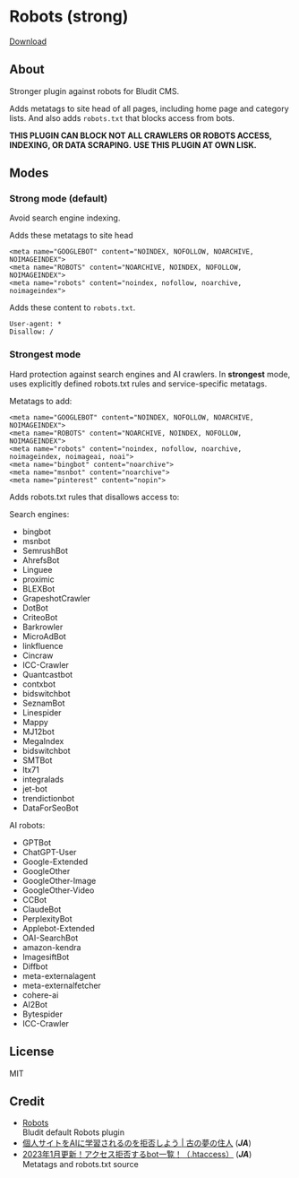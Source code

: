 # Robots (strong)

[Download](https://github.com/sakanafurai/robots-strong/releases/download/1.3.0/robots-strong.zip)

## About
Stronger plugin against robots for Bludit CMS.

Adds metatags to site head of all pages, including home page and category lists.
And also adds ```robots.txt``` that blocks access from bots. 

**THIS PLUGIN CAN BLOCK NOT ALL CRAWLERS OR ROBOTS ACCESS, INDEXING, OR DATA SCRAPING.**
**USE THIS PLUGIN AT OWN LISK.**

## Modes

### Strong mode (default)
Avoid search engine indexing.

Adds these metatags to site head 
```
<meta name="GOOGLEBOT" content="NOINDEX, NOFOLLOW, NOARCHIVE, NOIMAGEINDEX">
<meta name="ROBOTS" content="NOARCHIVE, NOINDEX, NOFOLLOW, NOIMAGEINDEX">
<meta name="robots" content="noindex, nofollow, noarchive, noimageindex">
```
Adds these content to ```robots.txt```.
```
User-agent: *
Disallow: /
```

### Strongest mode
Hard protection against search engines and AI crawlers. In **strongest** mode, uses explicitly defined robots.txt rules and service-specific metatags.

Metatags to add:
```
<meta name="GOOGLEBOT" content="NOINDEX, NOFOLLOW, NOARCHIVE, NOIMAGEINDEX">
<meta name="ROBOTS" content="NOARCHIVE, NOINDEX, NOFOLLOW, NOIMAGEINDEX">
<meta name="robots" content="noindex, nofollow, noarchive, noimageindex, noimageai, noai">
<meta name="bingbot" content="noarchive">
<meta name="msnbot" content="noarchive">
<meta name="pinterest" content="nopin">
```

Adds robots.txt rules that disallows access to:

Search engines:
* bingbot
* msnbot
* SemrushBot
* AhrefsBot
* Linguee
* proximic
* BLEXBot
* GrapeshotCrawler
* DotBot
* CriteoBot
* Barkrowler
* MicroAdBot
* linkfluence
* Cincraw
* ICC-Crawler
* Quantcastbot
* contxbot
* bidswitchbot
* SeznamBot
* Linespider
* Mappy
* MJ12bot
* MegaIndex
* bidswitchbot
* SMTBot
* ltx71
* integralads
* jet-bot
* trendictionbot
* DataForSeoBot

AI robots:
* GPTBot
* ChatGPT-User
* Google-Extended
* GoogleOther
* GoogleOther-Image
* GoogleOther-Video
* CCBot
* ClaudeBot
* PerplexityBot
* Applebot-Extended
* OAI-SearchBot
* amazon-kendra
* ImagesiftBot
* Diffbot
* meta-externalagent
* meta-externalfetcher
* cohere-ai
* AI2Bot
* Bytespider
* ICC-Crawler

## License
MIT

## Credit
* [Robots](https://github.com/bludit/bludit/tree/v3.0/bl-plugins/robots)<br>
Bludit default Robots plugin
* [個人サイトをAIに学習されるのを拒否しよう | 古の夢の住人](https://blog.yume-saku.site/ai-learning/) (***JA***)
* [2023年1月更新！アクセス拒否するbot一覧！（.htaccess）](https://parudou5.com/webseisaku/113/) (***JA***)<br>
Metatags and robots.txt source
